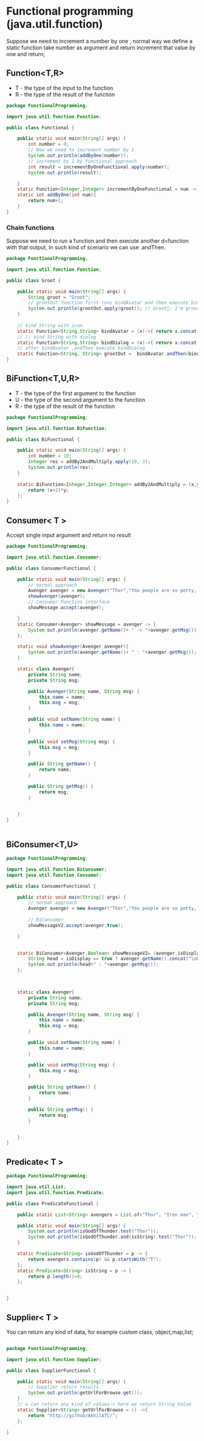 # Functional programming (java.util.function)

Suppose we need to increment a number by one , normal way we define a
static function take number as argument and return increment that value by one
and return;

## Function<T,R>

- T - the type of the input to the function
- R - the type of the result of the function

```java
package FunctionalProgramming;

import java.util.function.Function;

public class Functional {

    public static void main(String[] args) {
        int number = 0;
        // Now we need to increment number by 1
        System.out.println(addByOne(number));
        // increment by 1 by functional approach
        int result = incrementByOneFunctional.apply(number);
        System.out.println(result);

    }
    static Function<Integer,Integer> incrementByOneFunctional = num -> num+1; // takes 1 argument and produce 1 result
    static int addByOne(int num){
        return num+1;
    }
}
```

### Chain functions

Suppose we need to run a function and then execute another d=function with that output, In such kind of scenario we can use .andThen.

```java
package FunctionalProgramming;

import java.util.function.Function;

public class Groot {

    public static void main(String[] args) {
        String groot = "Groot";
        // grootOut function first runs bindAvatar and then execute bindDialog 
        System.out.println(grootOut.apply(groot)); // Groot🌱: I'm grooott....!
    }
    
    // bind String with icon 
    static Function<String,String> bindAvatar = (x)->{ return x.concat("\uD83C\uDF31");};
    // // bind String with dialog 
    static Function<String,String> bindDialog = (x)->{ return x.concat(": I'm grooott....!");};
    // after bindAvatar ,andThen execute bindDialog
    static Function<String, String> grootOut =  bindAvatar.andThen(bindDialog);
}
```

## BiFunction<T,U,R>
 

- T - the type of the first argument to the function
- U - the type of the second argument to the function
- R - the type of the result of the function

```java
package FunctionalProgramming;

import java.util.function.BiFunction;

public class BiFunctional {

    public static void main(String[] args) {
        int number = 10;
        Integer res = addBy2AndMultiply.apply(10, 3);
        System.out.println(res);
    }
    
    static BiFunction<Integer,Integer,Integer> addBy2AndMultiply = (x,y) -> {
        return (x+2)*y;
    };
}
```


## Consumer< T >

Accept single input argument and return no result

```java
package FunctionalProgramming;

import java.util.function.Consumer;

public class ConsumerFunctional {

    public static void main(String[] args) {
        // normal approach
        Avenger avenger = new Avenger("Thor","You people are so petty, and tiny.");
        showAvenger(avenger);
        // Consumer Function interface
        showMessage.accept(avenger);

    }
    static Consumer<Avenger> showMessage = avenger -> {
        System.out.println(avenger.getName()+ " -> "+avenger.getMsg());
    };

    static void showAvenger(Avenger avenger){
        System.out.println(avenger.getName()+ " : "+avenger.getMsg());
    }

    static class Avenger{
        private String name;
        private String msg;

        public Avenger(String name, String msg) {
            this.name = name;
            this.msg = msg;
        }

        public void setName(String name) {
            this.name = name;
        }

        public void setMsg(String msg) {
            this.msg = msg;
        }

        public String getName() {
            return name;
        }

        public String getMsg() {
            return msg;
        }


    }
}
    
```
## BiConsumer<T,U>

```java
package FunctionalProgramming;

import java.util.function.BiConsumer;
import java.util.function.Consumer;

public class ConsumerFunctional {

    public static void main(String[] args) {
        // normal approach
        Avenger avenger = new Avenger("Thor","You people are so petty, and tiny.");
       
        // BiConsumer
        showMessageV2.accept(avenger,true);

    }
    

    static BiConsumer<Avenger,Boolean> showMessageV2= (avenger,isDisplay) ->{
        String head = isDisplay == true ? avenger.getName().concat("\uD83D\uDD28") : avenger.getName();
        System.out.println(head+" : "+avenger.getMsg());
    };

    

    static class Avenger{
        private String name;
        private String msg;

        public Avenger(String name, String msg) {
            this.name = name;
            this.msg = msg;
        }

        public void setName(String name) {
            this.name = name;
        }

        public void setMsg(String msg) {
            this.msg = msg;
        }

        public String getName() {
            return name;
        }

        public String getMsg() {
            return msg;
        }


    }
}
```
## Predicate< T >

```java
package FunctionalProgramming;

import java.util.List;
import java.util.function.Predicate;

public class PredicateFunctional {

    public static List<String> avengers = List.of("Thor", "Iron man", "Captain america");

    public static void main(String[] args) {
        System.out.println(isGodOfThunder.test("Thor"));
        System.out.println(isGodOfThunder.and(isString).test("Thor"));
    }

    static Predicate<String> isGodOfThunder = p -> {
        return avengers.contains(p) && p.startsWith("T");
    };
    static Predicate<String> isString = p -> {
        return p.length()>0;
    };


}
```

## Supplier< T >

You can return any kind of data, for example custom class, object,map,list;

```java

package FunctionalProgramming;

import java.util.function.Supplier;

public class SupplierFunctional {

    public static void main(String[] args) {
        // Supplier return results
        System.out.println(getUrlForBrowse.get());
    }
    // u can return any kind of values-> here we return String Value
    static Supplier<String> getUrlForBrowse = () ->{
        return "http://github/AkhilATC/";
    };

}

```

